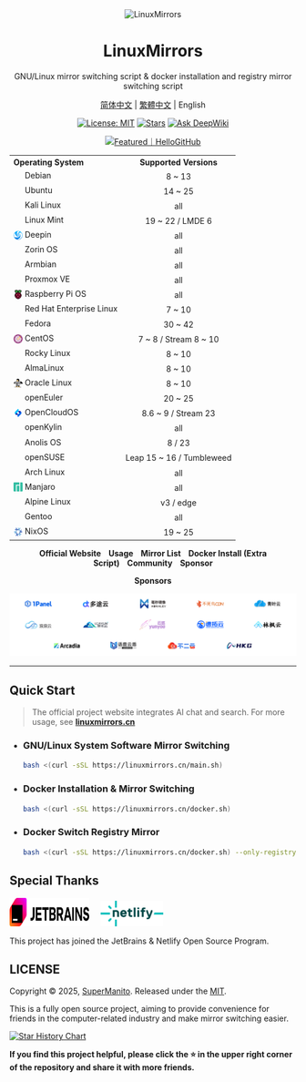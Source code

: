 <div align="center">
<picture>
    <source media="(prefers-color-scheme: dark)" srcset="/docs/assets/images/brand/dark/3.png" width="140">
    <img src="/docs/assets/images/brand/light/3.png" alt="LinuxMirrors" width="140">
</picture>
<h1>LinuxMirrors</h1>
<p>GNU/Linux mirror switching script & docker installation and registry mirror switching script</p>
<p><a href="README.md">简体中文</a> | <a href="README.zh-Hant.md">繁體中文</a> | English</p>
<p>
  <a href="https://github.com/SuperManito/LinuxMirrors/blob/main/LICENSE"><img src="https://shields.io/github/license/SuperManito/LinuxMirrors?color=%23007bff" alt="License: MIT"></a>
  <a href="https://github.com/SuperManito/LinuxMirrors"><img src="https://img.shields.io/github/stars/SuperManito/LinuxMirrors?color=%23007bff&style=flat-square" alt="Stars"></a>
  <a href="https://deepwiki.com/SuperManito/LinuxMirrors"><img src="https://deepwiki.com/badge.svg" alt="Ask DeepWiki"></a><br>
</p>
<p>
    <a href="https://hellogithub.com/repository/775d5b3d0aa04e90be9162104e757f2e" target="_blank">
        <picture>
          <source media="(prefers-color-scheme: dark)" srcset="https://api.hellogithub.com/v1/widgets/recommend.svg?rid=775d5b3d0aa04e90be9162104e757f2e&claim_uid=mXoISqgeyYLDf1a&theme=dark" width="250">
          <img src="https://api.hellogithub.com/v1/widgets/recommend.svg?rid=775d5b3d0aa04e90be9162104e757f2e&claim_uid=mXoISqgeyYLDf1a&theme=neutral" alt="Featured｜HelloGitHub" width="250">
        </picture>
    </a>
</p>

<table>
    <tr>
        <th align="left">Operating System</th>
        <th align="center">Supported Versions</th>
    </tr>
    <tr>
        <td><a href="https://www.debian.org" target="_blank"><sub><img src="/docs/assets/images/icon/debian.svg" width="16" height="16"></sub></a>&nbsp;Debian</td>
        <td align="center">8 ~ 13</td>
    </tr>
    <tr>
        <td><a href="https://ubuntu.com" target="_blank"><sub><img src="/docs/assets/images/icon/ubuntu.svg" width="16" height="16"></sub></a>&nbsp;Ubuntu</td>
        <td align="center">14 ~ 25</td>
    </tr>
    <tr>
        <td><a href="https://www.kali.org" target="_blank"><sub><img src="/docs/assets/images/icon/kali-linux.svg" width="16" height="16"></sub></a>&nbsp;Kali Linux</td>
        <td align="center">all</td>
    </tr>
    <tr>
        <td><a href="https://linuxmint.com" target="_blank"><sub><img src="/docs/assets/images/icon/linux-mint.ico" width="16" height="16"></sub></a>&nbsp;Linux Mint</td>
        <td align="center">19 ~ 22 / LMDE 6</td>
    </tr>
    <tr>
        <td><a href="https://www.deepin.org" target="_blank"><sub><img src="/docs/assets/images/icon/deepin.png" width="16" height="16"></sub></a>&nbsp;Deepin</td>
        <td align="center">all</td>
    </tr>
    <tr>
        <td><a href="https://zorin.com/os" target="_blank"><sub><img src="/docs/assets/images/icon/zorin-os.png" width="16" height="16"></sub></a>&nbsp;Zorin OS</td>
        <td align="center">all</td>
    </tr>
    <tr>
        <td><a href="https://www.armbian.org" target="_blank"><sub><img src="/docs/assets/images/icon/armbian.png" width="16" height="16"></sub></a>&nbsp;Armbian</td>
        <td align="center">all</td>
    </tr>
    <tr>
        <td><a href="https://www.proxmox.com/en/products/proxmox-virtual-environment/overview" target="_blank"><sub><img src="/docs/assets/images/icon/proxmox.svg" width="16" height="16"></sub></a>&nbsp;Proxmox VE</td>
        <td align="center">all</td>
    </tr>
    <tr>
        <td><a href="https://www.raspberrypi.com/software" target="_blank"><sub><img src="/docs/assets/images/icon/raspberry-pi.png" width="16" height="16"></sub></a>&nbsp;Raspberry Pi OS</td>
        <td align="center">all</td>
    </tr>
    <tr>
        <td><a href="https://access.redhat.com/products/red-hat-enterprise-linux" target="_blank"><sub><img src="/docs/assets/images/icon/redhat.svg" width="16" height="16"></sub></a>&nbsp;Red Hat Enterprise Linux</td>
        <td align="center">7 ~ 10</td>
    </tr>
    <tr>
        <td><a href="https://fedoraproject.org" target="_blank"><sub><img src="/docs/assets/images/icon/fedora.ico" width="16" height="16"></sub></a>&nbsp;Fedora</td>
        <td align="center">30 ~ 42</td>
    </tr>
    <tr>
        <td><a href="https://www.centos.org" target="_blank"><sub><img src="/docs/assets/images/icon/centos.svg" width="16" height="16"></sub></a>&nbsp;CentOS</td>
        <td align="center">7 ~ 8 / Stream 8 ~ 10</td>
    </tr>
    <tr>
        <td><a href="https://rockylinux.org" target="_blank"><sub><img src="/docs/assets/images/icon/rocky-linux.svg" width="16" height="16"></sub></a>&nbsp;Rocky Linux</td>
        <td align="center">8 ~ 10</td>
    </tr>
    <tr>
        <td><a href="https://almalinux.org" target="_blank"><sub><img src="/docs/assets/images/icon/almalinux.svg" width="16" height="16"></sub></a>&nbsp;AlmaLinux</td>
        <td align="center">8 ~ 10</td>
    </tr>
    <tr>
        <td><a href="https://www.oracle.com/linux" target="_blank"><sub><img src="/docs/assets/images/icon/oracle-linux.png" width="16" height="16"></sub></a>&nbsp;Oracle Linux</td>
        <td align="center">8 ~ 10</td>
    </tr>
    <tr>
        <td><a href="https://www.openeuler.org/zh" target="_blank"><sub><img src="/docs/assets/images/icon/openeuler.ico" width="16" height="16"></sub></a>&nbsp;openEuler</td>
        <td align="center">20 ~ 25</td>
    </tr>
    <tr>
        <td><a href="https://www.opencloudos.org" target="_blank"><sub><img src="/docs/assets/images/icon/opencloudos.png" width="16" height="16"></sub></a>&nbsp;OpenCloudOS</td>
        <td align="center">8.6 ~ 9 / Stream 23</td>
    </tr>
    <tr>
        <td><a href="https://www.openkylin.top" target="_blank"><sub><img src="/docs/assets/images/icon/openkylin.ico" width="16" height="16"></sub></a>&nbsp;openKylin</td>
        <td align="center">all</td>
    </tr>
    <tr>
        <td><a href="https://openanolis.cn" target="_blank"><sub><img src="/docs/assets/images/icon/anolis.png" width="16" height="16"></sub></a>&nbsp;Anolis OS</td>
        <td align="center">8 / 23</td>
    </tr>
    <tr>
        <td><a href="https://www.opensuse.org" target="_blank"><sub><img src="/docs/assets/images/icon/opensuse.svg" width="16" height="16"></sub></a>&nbsp;openSUSE</td>
        <td align="center">Leap 15 ~ 16 / Tumbleweed</td>
    </tr>
    <tr>
        <td><a href="https://archlinux.org" target="_blank"><sub><img src="/docs/assets/images/icon/arch-linux.ico" width="16" height="16"></sub></a>&nbsp;Arch Linux</td>
        <td align="center">all</td>
    </tr>
    <tr>
        <td><a href="https://manjaro.org" target="_blank"><sub><img src="/docs/assets/images/icon/manjaro.svg" width="16" height="16"></sub></a>&nbsp;Manjaro</td>
        <td align="center">all</td>
    </tr>
    <tr>
        <td><a href="https://www.alpinelinux.org" target="_blank"><sub><img src="/docs/assets/images/icon/alpine.png" width="16" height="16"></sub></a>&nbsp;Alpine Linux</td>
        <td align="center">v3 / edge</td>
    </tr>
    <tr>
        <td><a href="https://www.gentoo.org" target="_blank"><sub><img src="/docs/assets/images/icon/gentoo.svg" width="16" height="16"></sub></a>&nbsp;Gentoo</td>
        <td align="center">all</td>
    </tr>
    <tr>
        <td><a href="https://nixos.org" target="_blank"><sub><img src="/docs/assets/images/icon/nixos.svg" width="16" height="16"></sub></a>&nbsp;NixOS</td>
        <td align="center">19 ~ 25</td>
    </tr>
</table>

<p>
    <strong>
        <a href="https://linuxmirrors.cn/en/" style="text-decoration: none;">Official Website</a>&nbsp;&nbsp;&nbsp;&nbsp;<a href="https://linuxmirrors.cn/en/use/" style="text-decoration: none;">Usage</a>&nbsp;&nbsp;&nbsp;&nbsp;<a href="https://linuxmirrors.cn/en/mirrors/" style="text-decoration: none;">Mirror List</a>&nbsp;&nbsp;&nbsp;&nbsp;<a href="https://linuxmirrors.cn/en/other/" style="text-decoration: none;">Docker Install (Extra Script)</a>&nbsp;&nbsp;&nbsp;&nbsp;<a href="https://linuxmirrors.cn/en/community/" style="text-decoration: none;">Community</a>&nbsp;&nbsp;&nbsp;&nbsp;<a href="https://linuxmirrors.cn/en/sponsor/" style="text-decoration: none;">Sponsor</a>
    </strong>
</p>

<p><strong>Sponsors</strong></p>

<p>
    <a href="https://linuxmirrors.cn/en/sponsor">
        <picture>
          <source media="(prefers-color-scheme: dark)" srcset="/docs/assets/images/sponsor/all-dark.png">
          <img src="/docs/assets/images/sponsor/all-light.png" alt="Sponsors">
        </picture>
    </a>
</p>

</div>


***

## Quick Start

> The official project website integrates AI chat and search. For more usage, see [**linuxmirrors.cn**](https://linuxmirrors.cn/en/use/)

- ### GNU/Linux System Software Mirror Switching

    ```bash
    bash <(curl -sSL https://linuxmirrors.cn/main.sh)
    ```

- ### Docker Installation & Mirror Switching

    ```bash
    bash <(curl -sSL https://linuxmirrors.cn/docker.sh)
    ```

- ### Docker Switch Registry Mirror

    ```bash
    bash <(curl -sSL https://linuxmirrors.cn/docker.sh) --only-registry
    ```

## Special Thanks

<a href="https://www.jetbrains.com" style="text-decoration: none;"><picture><source media="(prefers-color-scheme: dark)" srcset="/docs/assets/images/icon/jetbrains-dark.svg" width="140" height="50"><img src="/docs/assets/images/icon/jetbrains-light.svg" alt="jetbrains" width="140" height="50"></picture></a>&nbsp;&nbsp;&nbsp;&nbsp;&nbsp;<a href="https://www.netlify.com" style="text-decoration: none;"><picture><source media="(prefers-color-scheme: dark)" srcset="/docs/assets/images/icon/netlify-dark.png" width="110"><img src="/docs/assets/images/icon/netlify-light.png" alt="netlify" width="110"></picture></a>

This project has joined the JetBrains & Netlify Open Source Program.

## LICENSE

Copyright © 2025, [SuperManito](https://github.com/SuperManito). Released under the [MIT](https://github.com/SuperManito/LinuxMirrors/blob/main/LICENSE).

This is a fully open source project, aiming to provide convenience for friends in the computer-related industry and make mirror switching easier.

<a href="https://star-history.com/#SuperManito/LinuxMirrors&Date">
 <picture>
   <source media="(prefers-color-scheme: dark)" srcset="https://api.star-history.com/svg?repos=SuperManito/LinuxMirrors&type=Date&theme=dark" />
   <source media="(prefers-color-scheme: light)" srcset="https://api.star-history.com/svg?repos=SuperManito/LinuxMirrors&type=Date" />
   <img alt="Star History Chart" src="https://api.star-history.com/svg?repos=SuperManito/LinuxMirrors&type=Date" />
 </picture>
</a>

__If you find this project helpful, please click the ⭐ in the upper right corner of the repository and share it with more friends.__
